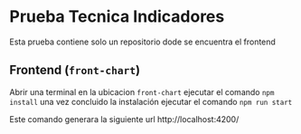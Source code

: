 # Prueba Tecnica Indicadores

Esta prueba contiene solo un repositorio dode se encuentra el frontend

## Frontend (`front-chart`)

Abrir una terminal en la ubicacion `front-chart` ejecutar el comando `npm install` una vez concluido la instalación ejecutar el comando `npm run start`

Este comando generara la siguiente url http://localhost:4200/
